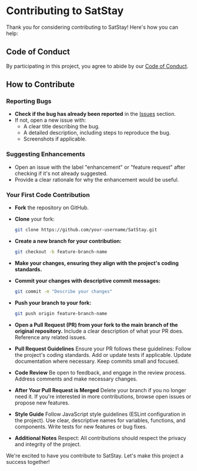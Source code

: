 # Contributing to SatStay

Thank you for considering contributing to SatStay! Here's how you can help:

## Code of Conduct

By participating in this project, you agree to abide by our [Code of Conduct](CODE_OF_CONDUCT.md).

## How to Contribute

### Reporting Bugs

- **Check if the bug has already been reported** in the [Issues](https://github.com/joshuambogart/SatStay/issues) section.
- If not, open a new issue with:
  - A clear title describing the bug.
  - A detailed description, including steps to reproduce the bug.
  - Screenshots if applicable.

### Suggesting Enhancements

- Open an issue with the label "enhancement" or "feature request" after checking if it's not already suggested.
- Provide a clear rationale for why the enhancement would be useful.

### Your First Code Contribution

- **Fork** the repository on GitHub.
- **Clone** your fork:
    ```sh
    git clone https://github.com/your-username/SatStay.git

- **Create a new branch for your contribution:**
    ```sh
    git checkout -b feature-branch-name

- **Make your changes, ensuring they align with the project's coding standards.**

- **Commit your changes with descriptive commit messages:**
    ```sh
    git commit -m "Describe your changes"

- **Push your branch to your fork:**
    ```sh
    git push origin feature-branch-name

- **Open a Pull Request (PR) from your fork to the main branch of the original repository.**
    Include a clear description of what your PR does.
    Reference any related issues.

- **Pull Request Guidelines**
    Ensure your PR follows these guidelines:
        Follow the project's coding standards.
        Add or update tests if applicable.
        Update documentation where necessary.
        Keep commits small and focused.

- **Code Review**
    Be open to feedback, and engage in the review process.
    Address comments and make necessary changes.

- **After Your Pull Request is Merged**
    Delete your branch if you no longer need it.
    If you're interested in more contributions, browse open issues or propose new features.

- **Style Guide**
    Follow JavaScript style guidelines (ESLint configuration in the project).
    Use clear, descriptive names for variables, functions, and components.
    Write tests for new features or bug fixes.

- **Additional Notes**
    Respect: All contributions should respect the privacy and integrity of the project.

We're excited to have you contribute to SatStay. Let's make this project a success together!